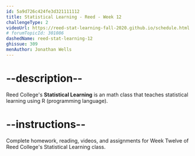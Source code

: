 ```yaml
---
id: 5a9d726c424fe3d321111112
title: Statistical Learning - Reed - Week 12
challengeType: 2
videoUrl: https://reed-stat-learning-fall-2020.github.io/schedule.html
# forumTopicId: 301086
dashedName: reed-stat-learning-12
ghissue: 309
menAuthor: Jonathan Wells
---
```


# --description--

Reed College's __Statistical Learning__ is an math class that teaches statistical learning using R (programming language).

# --instructions--

Complete homework, reading, videos, and assignments for Week Twelve of Reed College's Statistical Learning class.